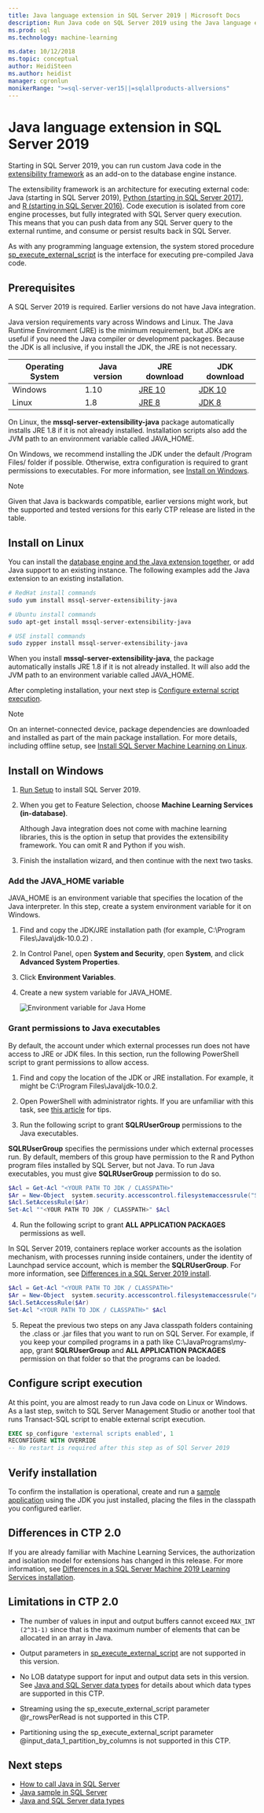 ```yaml
---
title: Java language extension in SQL Server 2019 | Microsoft Docs
description: Run Java code on SQL Server 2019 using the Java language extension.
ms.prod: sql
ms.technology: machine-learning

ms.date: 10/12/2018  
ms.topic: conceptual
author: HeidiSteen
ms.author: heidist
manager: cgronlun
monikerRange: ">=sql-server-ver15||=sqlallproducts-allversions"
---
```


# Java language extension in SQL Server 2019 

Starting in SQL Server 2019, you can run custom Java code in the [extensibility framework](../concepts/extensibility-framework.md) as an add-on to the database engine instance. 

The extensibility framework is an architecture for executing external code: Java (starting in SQL Server 2019), [Python (starting in SQL Server 2017)](../concepts/extension-python.md), and [R (starting in SQL Server 2016)](../concepts/extension-r.md). Code execution is isolated from core engine processes, but fully integrated with SQL Server query execution. This means that you can push data from any SQL Server query to the external runtime, and consume or persist results back in SQL Server.

As with any programming language extension, the system stored procedure [sp_execute_external_script](https://docs.microsoft.com/sql/relational-databases/system-stored-procedures/sp-execute-external-script-transact-sql) is the interface for executing pre-compiled Java code.

## Prerequisites

A SQL Server 2019 is required. Earlier versions do not have Java integration. 

Java version requirements vary across Windows and Linux. The Java Runtime Environment (JRE) is the minimum requirement, but JDKs are useful if you need the Java compiler or development packages. Because the JDK is all inclusive, if you install the JDK, the JRE is not necessary.

| Operating System | Java version | JRE download | JDK download |
|------------------|--------------|--------------|--------------|
| Windows          | 1.10         | [JRE 10](http://www.oracle.com/technetwork/java/javase/downloads/jre10-downloads-4417026.html) | [JDK 10](http://www.oracle.com/technetwork/java/javase/downloads/jdk10-downloads-4416644.html)  |
| Linux            | 1.8          |  [JRE 8](https://www.oracle.com/technetwork/java/javase/downloads/jre8-downloads-2133155.html) | [JDK 8](https://www.oracle.com/technetwork/java/javase/downloads/jdk8-downloads-2133151.html)  |  

On Linux, the **mssql-server-extensibility-java** package automatically installs JRE 1.8 if it is not already installed. Installation scripts also add the JVM path to an environment variable called JAVA_HOME.

On Windows, we recommend installing the JDK under the default /Program Files/ folder if possible. Otherwise, extra configuration is required to grant permissions to executables. For more information, see [Install on Windows](#install-on-windows).

> [!Note]
> Given that Java is backwards compatible, earlier versions might work, but the supported and tested versions for this early CTP release are listed in the table.

<a name="install-on-linux"></a>

## Install on Linux

You can install the [database engine and the Java extension together](../../linux/sql-server-linux-setup-machine-learning.md#chained-installation), or add Java support to an existing instance. The following examples add the Java extension to an existing installation.  

```bash
# RedHat install commands
sudo yum install mssql-server-extensibility-java

# Ubuntu install commands
sudo apt-get install mssql-server-extensibility-java

# USE install commands
sudo zypper install mssql-server-extensibility-java
```

When you install **mssql-server-extensibility-java**, the package automatically installs JRE 1.8 if it is not already installed. It will also add the JVM path to an environment variable called JAVA_HOME.

After completing installation, your next step is [Configure external script execution](#configure-script-execution).

> [!Note]
> On an internet-connected device, package dependencies are downloaded and installed as part of the main package installation. For more details, including offline setup, see [Install SQL Server Machine Learning on Linux](../../linux/sql-server-linux-setup-machine-learning.md).

<a name="install-on-windows"></a>

## Install on Windows

1. [Run Setup](../install/sql-machine-learning-services-windows-install.md) to install SQL Server 2019.

2. When you get to Feature Selection, choose **Machine Learning Services (in-database)**. 

   Although Java integration does not come with machine learning libraries, this is the option in setup that provides the extensibility framework. You can omit R and Python if you wish.

3. Finish the installation wizard, and then continue with the next two tasks.

### Add the JAVA_HOME variable

JAVA_HOME is an environment variable that specifies the location of the Java interpreter. In this step, create a system environment variable for it on Windows. 

1. Find and copy the JDK/JRE installation path (for example, C:\Program Files\Java\jdk-10.0.2) .

2. In Control Panel, open **System and Security**, open **System**, and click **Advanced System Properties**.

3. Click **Environment Variables**.

4. Create a new system variable for JAVA_HOME.

   ![Environment variable for Java Home](../media/java/env-variable-java-home.png "Setup for Java")

<a name="perms-nonwindows"></a>

### Grant permissions to Java executables

By default, the account under which external processes run does not have access to JRE or JDK files. In this section, run the following PowerShell script to grant permissions to allow access.

1. Find and copy the location of the JDK or JRE installation. For example, it might be C:\Program Files\Java\jdk-10.0.2.

2. Open PowerShell with administrator rights. If you are unfamiliar with this task, see [this article](https://www.top-password.com/blog/5-ways-to-run-powershell-as-administrator-in-windows-10/) for tips.

3. Run the following script to grant **SQLRUserGroup** permissions to the Java executables. 

  **SQLRUserGroup** specifies the permissions under which external processes run. By default, members of this group have permission to the R and Python program files installed by SQL Server, but not Java. To run Java executables, you must give **SQLRUserGroup** permission to do so.

   ```powershell
   $Acl = Get-Acl "<YOUR PATH TO JDK / CLASSPATH>"
   $Ar = New-Object  system.security.accesscontrol.filesystemaccessrule("SQLRUsergroup","FullControl","Allow")
   $Acl.SetAccessRule($Ar)
   Set-Acl ""<YOUR PATH TO JDK / CLASSPATH>" $Acl 
   ```
4. Run the following script to grant **ALL APPLICATION PACKAGES** permissions as well. 

  In SQL Server 2019, containers replace worker accounts as the isolation mechanism, with processes running inside containers, under the identity of Launchpad service account, which is member the **SQLRUserGroup**. For more information, see [Differences in a SQL Server 2019 install](../install/sql-machine-learning-services-ver15.md).

   ```powershell
   $Acl = Get-Acl "<YOUR PATH TO JDK / CLASSPATH>" 
   $Ar = New-Object  system.security.accesscontrol.filesystemaccessrule("ALL APPLICATION PACKAGES","FullControl","Allow") 
   $Acl.SetAccessRule($Ar) 
   Set-Acl "<YOUR PATH TO JDK / CLASSPATH>" $Acl 
   ```

5. Repeat the previous two steps on any Java classpath folders containing the .class or .jar files that you want to run on SQL Server. For example, if you keep your compiled programs in a path like C:\JavaPrograms\my-app, grant **SQLRUserGroup** and **ALL APPLICATION PACKAGES** permission on that folder so that the programs can be loaded.

<a name="configure-script-execution"></a>

## Configure script execution

At this point, you are almost ready to run Java code on Linux or Windows. As a last step, switch to SQL Server Management Studio or another tool that runs Transact-SQL script to enable external script execution.

  ```sql
  EXEC sp_configure 'external scripts enabled', 1
  RECONFIGURE WITH OVERRIDE
-- No restart is required after this step as of SQl Server 2019
 ```

## Verify installation

To confirm the installation is operational, create and run a [sample application](java-first-sample.md) using the JDK you just installed, placing the files in the classpath you configured earlier.

## Differences in CTP 2.0

If you are already familiar with Machine Learning Services, the authorization and isolation model for extensions has changed in this release. For more information, see [Differences in a SQL Server Machine 2019 Learning Services installation](../install/sql-machine-learning-services-ver15.md).

## Limitations in CTP 2.0

* The number of values in input and output buffers cannot exceed `MAX_INT (2^31-1)` since that is the maximum number of elements that can be allocated in an array in Java.

* Output parameters in [sp_execute_external_script](https://docs.microsoft.com/sql/relational-databases/system-stored-procedures/sp-execute-external-script-transact-sql) are not supported in this version.

* No LOB datatype support for input and output data sets in this version. See [Java and SQL Server data types](java-sql-datatypes.md) for details about which data types are supported in this CTP.

* Streaming using the sp_execute_external_script parameter @r_rowsPerRead is not supported in this CTP.

* Partitioning using the sp_execute_external_script parameter @input_data_1_partition_by_columns is not supported in this CTP.

## Next steps

+ [How to call Java in SQL Server](howto-call-java-from-sql.md)
+ [Java sample in SQL Server](java-first-sample.md)
+ [Java and SQL Server data types](java-sql-datatypes.md)